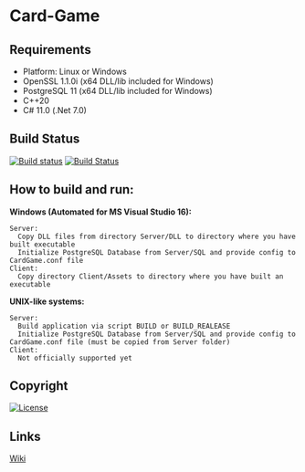 Card-Game
=========
## Requirements
+ Platform: Linux or Windows
+ OpenSSL 1.1.0i (x64 DLL/lib included for Windows)
+ PostgreSQL 11 (x64 DLL/lib included for Windows)
+ C++20
+ C# 11.0 (.Net 7.0)

## Build Status
<!--- [![Build status](https://img.shields.io/travis/Arcidev/Card-Game.svg?logo=travis&style=flat-square)](https://travis-ci.org/Arcidev/Card-Game) --->
[![Build status](https://img.shields.io/appveyor/ci/Arcidev/Card-Game.svg?logo=appveyor&style=flat-square)](https://ci.appveyor.com/project/Arcidev/card-game)
[![Build Status](https://img.shields.io/endpoint.svg?url=https%3A%2F%2Factions-badge.atrox.dev%2FArcidev%2FCard-Game%2Fbadge&style=flat-square)](https://actions-badge.atrox.dev/Arcidev/Card-Game/goto)

## How to build and run:
  <b>Windows (Automated for MS Visual Studio 16):</b>
  
    Server:
      Copy DLL files from directory Server/DLL to directory where you have built executable
      Initialize PostgreSQL Database from Server/SQL and provide config to CardGame.conf file
    Client:
      Copy directory Client/Assets to directory where you have built an executable
  <b>UNIX-like systems:</b>
  
    Server:
      Build application via script BUILD or BUILD_REALEASE
      Initialize PostgreSQL Database from Server/SQL and provide config to CardGame.conf file (must be copied from Server folder)
    Client:
      Not officially supported yet
      
## Copyright
[![License](https://img.shields.io/github/license/Arcidev/Card-Game.svg?style=flat-square)](LICENSE.md)

## Links
[Wiki](https://github.com/Arcidev/Card-Game/wiki)
